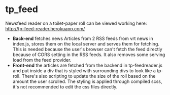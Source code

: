 # tp_feed
Newsfeed reader on a toilet-paper roll can be viewed working here: http://tp-feed-reader.herokuapp.com/
* **Back-end** fetches news Articles from 2 RSS feeds from vrt news in index.js, stores them on the local server and serves them for fetching. 
  This is needed because the user's browser can't fetch the feed directly because of CORS setting in the RSS feeds.
  It also removes some serving load from the feed provider.
* **Front-end** the articles are fetched from the backend in tp-feedreader.js and put inside a div that is styled with surrounding divs to look like a tp-roll.
  There's also scripting to update the size of the roll based on the amount the user scrolled. The styling is applied through compiled scss, it's not recommended to edit the css files directly.
